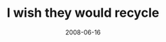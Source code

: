 ---
layout: base.njk
title : 'I wish they would recycle' 
view_title : 'I wish they would recycle' 
year : '2008' 
date : '2008-06-16' 
img_file : '/drawing/iwishtheywouldrecycle.png' 
html_file : 'iwishtheywouldrecycle' 
next_html : 'ifeellikegoinghome.html' 
year_order : '255' 
permalink : "title/{{html_file}}.html"
---